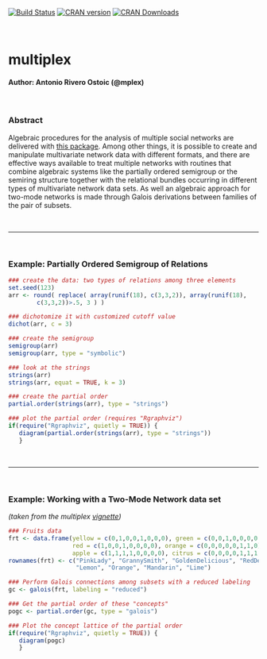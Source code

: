[![Build Status](https://travis-ci.org/mplex/multiplex.svg?branch=master)](https://travis-ci.org/mplex/multiplex)
[![CRAN version](http://www.r-pkg.org/badges/version/multiplex)](https://cran.r-project.org/package=multiplex)
[![CRAN Downloads](http://cranlogs.r-pkg.org/badges/grand-total/multiplex)](https://cran.rstudio.com/web/packages/multiplex/index.html)


<br />

# multiplex
#### Author: Antonio Rivero Ostoic (@mplex)

<br />


### Abstract

Algebraic procedures for the analysis of multiple social networks are delivered with [this package](https://cran.r-project.org/web/packages/multiplex/index.html). Among other things, it is possible to create and manipulate multivariate network data with different formats, and there are effective ways available to treat multiple networks with routines that combine algebraic systems like the partially ordered semigroup or the semiring structure together with the relational bundles occurring in different types of multivariate network data sets. As well an algebraic approach for two-mode networks is made through Galois derivations between families of the pair of subsets.

<br />

* * *
<br />

### Example: Partially Ordered Semigroup of Relations

```r
### create the data: two types of relations among three elements
set.seed(123)
arr <- round( replace( array(runif(18), c(3,3,2)), array(runif(18),
        c(3,3,2))>.5, 3 ) )
```


```r
### dichotomize it with customized cutoff value
dichot(arr, c = 3)
```


```r
### create the semigroup
semigroup(arr)
semigroup(arr, type = "symbolic")
```


```r
### look at the strings
strings(arr)
strings(arr, equat = TRUE, k = 3)
```


```r
### create the partial order
partial.order(strings(arr), type = "strings")
```


```r
### plot the partial order (requires "Rgraphviz")
if(require("Rgraphviz", quietly = TRUE)) {
   diagram(partial.order(strings(arr), type = "strings"))
   }
```

<br />

* * *

<br />

### Example: Working with a Two-Mode Network data set
<i>(taken from the multiplex [vignette](https://cran.r-project.org/web/packages/multiplex/vignettes/TwoModeNetworks.pdf))</i>

```r
### Fruits data
frt <- data.frame(yellow = c(0,1,0,0,1,0,0,0), green = c(0,0,1,0,0,0,0,1), 
                  red = c(1,0,0,1,0,0,0,0), orange = c(0,0,0,0,0,1,1,0), 
                  apple = c(1,1,1,1,0,0,0,0), citrus = c(0,0,0,0,1,1,1,1))
rownames(frt) <- c("PinkLady", "GrannySmith", "GoldenDelicious", "RedDelicious", 
                   "Lemon", "Orange", "Mandarin", "Lime")

```


```r
### Perform Galois connections among subsets with a reduced labeling
gc <- galois(frt, labeling = "reduced")
```


```r
### Get the partial order of these "concepts"
pogc <- partial.order(gc, type = "galois")
```


```r
### Plot the concept lattice of the partial order
if(require("Rgraphviz", quietly = TRUE)) {
   diagram(pogc)
   }
```

